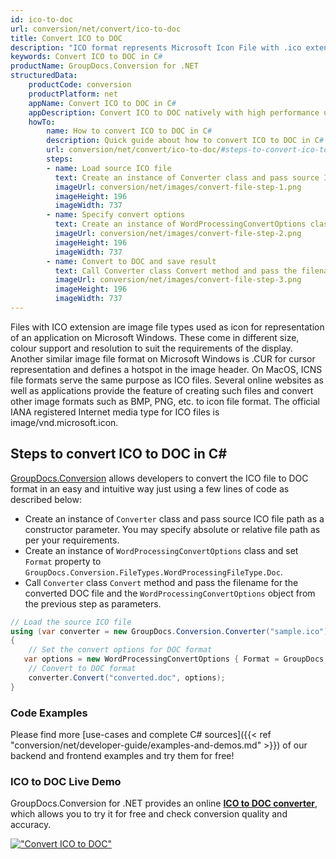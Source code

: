 ```yaml
---
id: ico-to-doc
url: conversion/net/convert/ico-to-doc
title: Convert ICO to DOC
description: "ICO format represents Microsoft Icon File with .ico extension. Learn how to convert ICO to DOC file programmatically in C# language using GroupDocs.Conversion for .NET library."
keywords: Convert ICO to DOC in C#
productName: GroupDocs.Conversion for .NET
structuredData:
    productCode: conversion
    productPlatform: net
    appName: Convert ICO to DOC in C#
    appDescription: Convert ICO to DOC natively with high performance using C# language and server side GroupDocs.Conversion for .NET APIs, without the use of any software like Microsoft or Open Office.
    howTo:
        name: How to convert ICO to DOC in C# 
        description: Quick guide about how to convert ICO to DOC in C# with high performance and accuracy.
        url: conversion/net/convert/ico-to-doc/#steps-to-convert-ico-to-doc-in-c
        steps:
        - name: Load source ICO file 
          text: Create an instance of Converter class and pass source ICO file path as a constructor parameter. You may specify absolute or relative file path as per your requirements. 
          imageUrl: conversion/net/images/convert-file-step-1.png
          imageHeight: 196
          imageWidth: 737
        - name: Specify convert options 
          text: Create an instance of WordProcessingConvertOptions class.
          imageUrl: conversion/net/images/convert-file-step-2.png
          imageHeight: 196
          imageWidth: 737
        - name: Convert to DOC and save result 
          text: Call Converter class Convert method and pass the filename for the converted HTML file and the WordProcessingConvertOptions object from the previous step as parameters.
          imageUrl: conversion/net/images/convert-file-step-3.png
          imageHeight: 196
          imageWidth: 737
---
```


Files with ICO extension are image file types used as icon for representation of an application on Microsoft Windows. These come in different size, colour support and resolution to suit the requirements of the display. Another similar image file format on Microsoft Windows is .CUR for cursor representation and defines a hotspot in the image header. On MacOS, ICNS file formats serve the same purpose as ICO files. Several online websites as well as applications provide the feature of creating such files and convert other image formats such as BMP, PNG, etc. to icon file format. The official IANA registered Internet media type for ICO files is image/vnd.microsoft.icon.

## Steps to convert ICO to DOC in C#

[GroupDocs.Conversion](https://products.groupdocs.com/conversion/net) allows developers to convert the ICO file to DOC format in an easy and intuitive way just using a few lines of code as described below:

* Create an instance of `Converter` class and pass source ICO file path as a constructor parameter. You may specify absolute or relative file path as per your requirements. 
* Create an instance of `WordProcessingConvertOptions` class and set `Format` property to `GroupDocs.Conversion.FileTypes.WordProcessingFileType.Doc`.
* Call `Converter` class `Convert` method and pass the filename for the converted DOC file and the `WordProcessingConvertOptions` object from the previous step as parameters.

```csharp
// Load the source ICO file
using (var converter = new GroupDocs.Conversion.Converter("sample.ico"))
{
    // Set the convert options for DOC format
   var options = new WordProcessingConvertOptions { Format = GroupDocs.Conversion.FileTypes.WordProcessingFileType.Doc };
    // Convert to DOC format
    converter.Convert("converted.doc", options);
}
```

### Code Examples

Please find more [use-cases and complete C# sources]({{< ref "conversion/net/developer-guide/examples-and-demos.md" >}}) of our backend and frontend examples and try them for free!

### ICO to DOC Live Demo

GroupDocs.Conversion for .NET provides an online [**ICO to DOC converter**](https://products.groupdocs.app/conversion/ico-to-doc), which allows you to try it for free and check conversion quality and accuracy.

[!["Convert ICO to DOC"](conversion/net/images/convert-to-doc/convert-ico-to-doc.png)](https://products.groupdocs.app/conversion/ico-to-doc)
